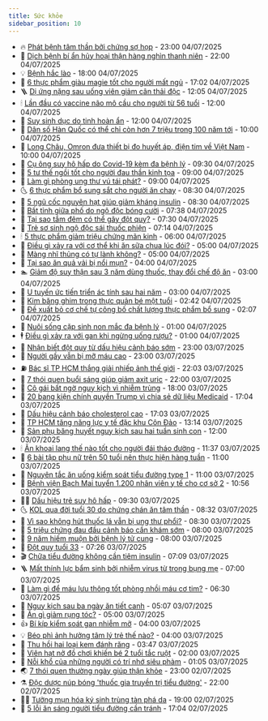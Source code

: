 ```yaml
---
title: Sức khỏe
sidebar_position: 10
---
```


<!-- vnexpress-suc-khoe:START -->
- 🔥 [Phát bệnh tâm thần bởi chứng sợ họp](https://vnexpress.net/phat-benh-tam-than-boi-chung-so-hop-4910082.html) - 23:00 04/07/2025
- 🥰 [Dịch bệnh bí ẩn hủy hoại thận hàng nghìn thanh niên](https://vnexpress.net/dich-benh-bi-an-huy-hoai-than-hang-nghin-thanh-nien-4910220.html) - 22:00 04/07/2025
- 💡 [Bệnh hắc lào](https://vnexpress.net/suc-khoe/cam-nang/benh-hac-lao-349) - 18:00 04/07/2025
- 🤗 [6 thực phẩm giàu magie tốt cho người mất ngủ](https://vnexpress.net/6-thuc-pham-giau-magie-tot-cho-nguoi-mat-ngu-4909588.html) - 17:02 04/07/2025
- 🪜 [Dị ứng nặng sau uống viên giảm cân thải độc](https://vnexpress.net/di-ung-nang-sau-uong-vien-giam-can-thai-doc-4910226.html) - 12:05 04/07/2025
- 🕯 [Lần đầu có vaccine não mô cầu cho người từ 56 tuổi](https://vnexpress.net/lan-dau-co-vaccine-nao-mo-cau-cho-nguoi-tu-56-tuoi-4910311.html) - 12:00 04/07/2025
- 🤭 [Suy sinh dục do tinh hoàn ẩn](https://vnexpress.net/suy-sinh-duc-do-tinh-hoan-an-4909964.html) - 12:00 04/07/2025
- 👀 [Dân số Hàn Quốc có thể chỉ còn hơn 7 triệu trong 100 năm tới](https://vnexpress.net/dan-so-han-quoc-co-the-giam-85-trong-100-nam-toi-4910168.html) - 10:00 04/07/2025
- 🌋 [Long Châu, Omron đưa thiết bị đo huyết áp, điện tim về Việt Nam](https://vnexpress.net/long-chau-omron-dua-thiet-bi-do-huyet-ap-dien-tim-ve-viet-nam-4910274.html) - 10:00 04/07/2025
- 🫶 [Cụ ông suy hô hấp do Covid-19 kèm đa bệnh lý](https://vnexpress.net/cu-ong-suy-ho-hap-do-covid-19-kem-da-benh-ly-4910174.html) - 09:30 04/07/2025
- 🦆 [5 tư thế ngồi tốt cho người đau thần kinh tọa](https://vnexpress.net/5-tu-the-ngoi-tot-cho-nguoi-dau-than-kinh-toa-4910190.html) - 09:00 04/07/2025
- 🚀 [Làm gì phòng ung thư vú tái phát?](https://vnexpress.net/lam-gi-phong-ung-thu-vu-tai-phat-4910146.html) - 09:00 04/07/2025
- 🌜 [6 thực phẩm bổ sung sắt cho người ăn chay](https://vnexpress.net/6-thuc-pham-bo-sung-sat-cho-nguoi-an-chay-4910159.html) - 08:30 04/07/2025
- 🧰 [5 ngũ cốc nguyên hạt giúp giảm kháng insulin](https://vnexpress.net/5-ngu-coc-nguyen-hat-giup-giam-khang-insulin-4909914.html) - 08:30 04/07/2025
- 💫 [Bất tỉnh giữa phố do ngộ độc bóng cười](https://vnexpress.net/bat-tinh-giua-pho-do-ngo-doc-bong-cuoi-4910123.html) - 07:38 04/07/2025
- 🌝 [Tại sao tắm đêm có thể gây đột quỵ?](https://vnexpress.net/tai-sao-tam-dem-co-the-gay-dot-quy-4910128.html) - 07:30 04/07/2025
- 🗽 [Trẻ sơ sinh ngộ độc sái thuốc phiện](https://vnexpress.net/tre-so-sinh-ngo-doc-sai-thuoc-phien-4910086.html) - 07:14 04/07/2025
- 🕯 [5 thực phẩm giảm triệu chứng mãn kinh](https://vnexpress.net/5-thuc-pham-giam-trieu-chung-man-kinh-4909734.html) - 06:00 04/07/2025
- 🦅 [Điều gì xảy ra với cơ thể khi ăn sữa chua lúc đói?](https://vnexpress.net/dieu-gi-xay-ra-voi-co-the-khi-an-sua-chua-luc-doi-4910017.html) - 05:00 04/07/2025
- 🦆 [Màng nhĩ thủng có tự lành không?](https://vnexpress.net/mang-nhi-thung-co-tu-lanh-khong-4910008.html) - 05:00 04/07/2025
- 🎊 [Tại sao ăn quả vải bị nổi mụn?](https://vnexpress.net/tai-sao-an-qua-vai-bi-noi-mun-4909978.html) - 04:00 04/07/2025
- 🏊 [Giảm độ suy thận sau 3 năm dùng thuốc, thay đổi chế độ ăn](https://vnexpress.net/giam-do-suy-than-sau-3-nam-dung-thuoc-thay-doi-che-do-an-4909954.html) - 03:00 04/07/2025
- 📝 [U tuyến ức tiến triển ác tính sau hai năm](https://vnexpress.net/u-tuyen-uc-tien-trien-ac-tinh-sau-hai-nam-4909872.html) - 03:00 04/07/2025
- 💯 [Kim băng ghim trong thực quản bé một tuổi](https://vnexpress.net/kim-bang-ghim-trong-thuc-quan-be-mot-tuoi-4909911.html) - 02:42 04/07/2025
- 🌊 [Đề xuất bỏ cơ chế tự công bố chất lượng thực phẩm bổ sung](https://vnexpress.net/bo-y-te-de-xuat-thuc-pham-bo-sung-khong-duoc-tu-cong-bo-4909907.html) - 02:07 04/07/2025
- 🚀 [Nuôi sống cặp sinh non mắc đa bệnh lý](https://vnexpress.net/nuoi-song-cap-sinh-non-mac-da-benh-ly-4909873.html) - 01:00 04/07/2025
- 🕴 [Điều gì xảy ra với gan khi ngừng uống rượu?](https://vnexpress.net/dieu-gi-xay-ra-voi-gan-khi-ngung-uong-ruou-4909756.html) - 01:00 04/07/2025
- 🗽 [Nhận biết đột quỵ từ dấu hiệu cảnh báo sớm](https://vnexpress.net/nhan-biet-dot-quy-tu-dau-hieu-canh-bao-som-4909291.html) - 23:00 03/07/2025
- 🎡 [Người gầy vẫn bị mỡ máu cao](https://vnexpress.net/suc-khoe-cam-nang-mo-mau-cao-o-nguoi-gay-4908529.html) - 23:00 03/07/2025
- ⛽️ [Bác sĩ TP HCM thắng giải nhiếp ảnh thế giới](https://vnexpress.net/bac-si-tp-hcm-thang-giai-nhiep-anh-the-gioi-4909494.html) - 22:03 03/07/2025
- 🦆 [7 thói quen buổi sáng giúp giảm axit uric](https://vnexpress.net/7-thoi-quen-buoi-sang-giup-giam-axit-uric-4908748.html) - 22:00 03/07/2025
- 🤩 [Cô gái bất ngờ nguy kịch vì nhiễm trùng](https://vnexpress.net/co-gai-bat-ngo-nguy-kich-vi-nhiem-trung-4909730.html) - 18:00 03/07/2025
- 🦒 [20 bang kiện chính quyền Trump vì chia sẻ dữ liệu Medicaid](https://vnexpress.net/20-bang-kien-chinh-quyen-trump-vi-chia-se-du-lieu-medicaid-4909735.html) - 17:04 03/07/2025
- 💫 [Dấu hiệu cảnh báo cholesterol cao](https://vnexpress.net/suc-khoe-cam-nang-dau-hieu-canh-bao-cholesterol-cao-4909107.html) - 17:03 03/07/2025
- 🐘 [TP HCM tăng năng lực y tế đặc khu Côn Đảo](https://vnexpress.net/tp-hcm-tang-nang-luc-y-te-dac-khu-con-dao-4909812.html) - 13:14 03/07/2025
- 🚀 [Sản phụ băng huyết nguy kịch sau hai tuần sinh con](https://vnexpress.net/san-phu-bang-huyet-nguy-kich-sau-hai-tuan-sinh-con-4909508.html) - 12:00 03/07/2025
- 🕯 [Ăn khoai lang thế nào tốt cho người đái tháo đường](https://vnexpress.net/an-khoai-lang-the-nao-tot-cho-nguoi-dai-thao-duong-4909121.html) - 11:37 03/07/2025
- 🦏 [6 bài tập phụ nữ trên 50 tuổi nên thực hiện hàng tuần](https://vnexpress.net/6-bai-tap-phu-nu-tren-50-tuoi-nen-thuc-hien-hang-tuan-4909575.html) - 11:00 03/07/2025
- 🦄 [Nguyên tắc ăn uống kiểm soát tiểu đường type 1](https://vnexpress.net/nguyen-tac-an-uong-kiem-soat-tieu-duong-type-1-4909521.html) - 11:00 03/07/2025
- 🦒 [Bệnh viện Bạch Mai tuyển 1.200 nhân viên y tế cho cơ sở 2](https://vnexpress.net/benh-vien-bach-mai-tuyen-1-200-nhan-vien-y-te-cho-co-so-2-4909770.html) - 10:56 03/07/2025
- 👨‍🏫 [Dấu hiệu trẻ suy hô hấp](https://vnexpress.net/dau-hieu-tre-suy-ho-hap-4909705.html) - 09:30 03/07/2025
- 🌜 [KOL qua đời tuổi 30 do chứng chán ăn tâm thần](https://vnexpress.net/kol-qua-doi-tuoi-30-do-chung-chan-an-tam-than-4909668.html) - 08:32 03/07/2025
- 🚀 [Vì sao không hút thuốc lá vẫn bị ung thư phổi?](https://vnexpress.net/vi-sao-khong-hut-thuoc-la-van-bi-ung-thu-phoi-4909661.html) - 08:30 03/07/2025
- 💃 [5 triệu chứng đau đầu cảnh báo cần khám sớm](https://vnexpress.net/5-trieu-chung-dau-dau-canh-bao-can-kham-som-4909666.html) - 08:00 03/07/2025
- 💯 [9 năm hiếm muộn bởi bệnh lý tử cung](https://vnexpress.net/9-nam-hiem-muon-boi-benh-ly-tu-cung-4909617.html) - 08:00 03/07/2025
- 🤔 [Đột quỵ tuổi 33](https://vnexpress.net/dot-quy-tuoi-33-4909530.html) - 07:26 03/07/2025
- 🎬 [Chữa tiểu đường không cần tiêm insulin](https://vnexpress.net/suc-khoe-cam-nang-chua-tieu-duong-khong-can-tiem-insulin-4909628.html) - 07:09 03/07/2025
- 🪜 [Mất thính lực bẩm sinh bởi nhiễm virus từ trong bụng mẹ](https://vnexpress.net/mat-thinh-luc-bam-sinh-boi-nhiem-virus-tu-trong-bung-me-4909627.html) - 07:00 03/07/2025
- 🦣 [Làm gì để máu lưu thông tốt phòng nhồi máu cơ tim?](https://vnexpress.net/lam-gi-de-mau-luu-thong-tot-phong-nhoi-mau-co-tim-4909522.html) - 06:30 03/07/2025
- 🧐 [Nguy kịch sau ba ngày ăn tiết canh](https://vnexpress.net/nguy-kich-sau-ba-ngay-an-tiet-canh-4909540.html) - 05:07 03/07/2025
- 🤡 [Ăn gì giảm rụng tóc?](https://vnexpress.net/an-gi-giam-rung-toc-4909595.html) - 05:00 03/07/2025
- 👍 [Bí kíp kiểm soát gan nhiễm mỡ](https://vnexpress.net/bi-kip-kiem-soat-gan-nhiem-mo-4909517.html) - 04:00 03/07/2025
- 💡 [Béo phì ảnh hưởng tâm lý trẻ thế nào?](https://vnexpress.net/beo-phi-anh-huong-tam-ly-tre-the-nao-4909504.html) - 04:00 03/07/2025
- 💯 [Thu hồi hai loại kem đánh răng](https://vnexpress.net/thu-hoi-hai-loai-kem-danh-rang-4909480.html) - 03:47 03/07/2025
- 🧠 [Viên hạt nở đồ chơi khiến bé 2 tuổi tắc ruột](https://vnexpress.net/hoc-di-vat-vien-hat-no-do-choi-khien-be-2-tuoi-tac-ruot-4909440.html) - 02:00 03/07/2025
- 🎡 [Nỗi khổ của những người có trí nhớ siêu phàm](https://vnexpress.net/noi-kho-cua-nhung-nguoi-co-tri-nho-sieu-pham-4909256.html) - 01:05 03/07/2025
- 🌏 [7 thói quen thường ngày giúp thận khỏe](https://vnexpress.net/7-thoi-quen-thuong-ngay-giup-than-khoe-4908589.html) - 23:00 02/07/2025
- ⚗️ [Độc dược núp bóng &#39;thuốc gia truyền trị tiểu đường&#39;](https://vnexpress.net/doc-duoc-nup-bong-thuoc-gia-truyen-tri-tieu-duong-4908535.html) - 22:00 02/07/2025
- 👨‍🏫 [Tưởng mụn hóa ký sinh trùng tàn phá da](https://vnexpress.net/tuong-mun-hoa-ky-sinh-trung-tan-pha-da-4909038.html) - 19:00 02/07/2025
- 🤖 [5 lỗi ăn sáng người tiểu đường cần tránh](https://vnexpress.net/suc-khoe-cam-nang-5-loi-an-sang-can-tranh-neu-ban-bi-tieu-duong-4907930.html) - 17:04 02/07/2025<!-- vnexpress-suc-khoe:END -->
